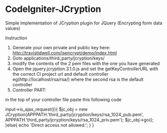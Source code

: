 # CodeIgniter-JCryption
Simple implementation of JCryption plugin for JQuery (Encrypting form data values)

Instruction

1. Generate your own private and public key here: http://travistidwell.com/jsencrypt/demo/index.html
2. Goto applications/third_party/jcryption/keys/
3. modify  the contents of the 2 pem files with the one you have generated 
4. Open the jquery.jcryption.3.1.0.js and set the getKeyControllerURL with the correct CI project url and default controller eg(http://localhost/rsa/rsa/) where the second rsa is the default controller
5. Controller PART:

in the top of your controller file paste this following code

<?php
require_once APPPATH.'third_party/jcryption/sqAES.php';
require_once APPPATH.'third_party/jcryption/JCryption.php';

and also paste this method in your controller

	public function jcryption(){

		if($this->input->is_ajax_request()){
		
			$jc_obj = new JCryption(APPPATH.'third_party/jcryption/keys/rsa_1024_pub.pem', APPPATH.'third_party/jcryption/keys/rsa_1024_priv.pem');
			$jc_obj->go();

		}else{
			echo 'Direct access not allowed.';
		}
	}
